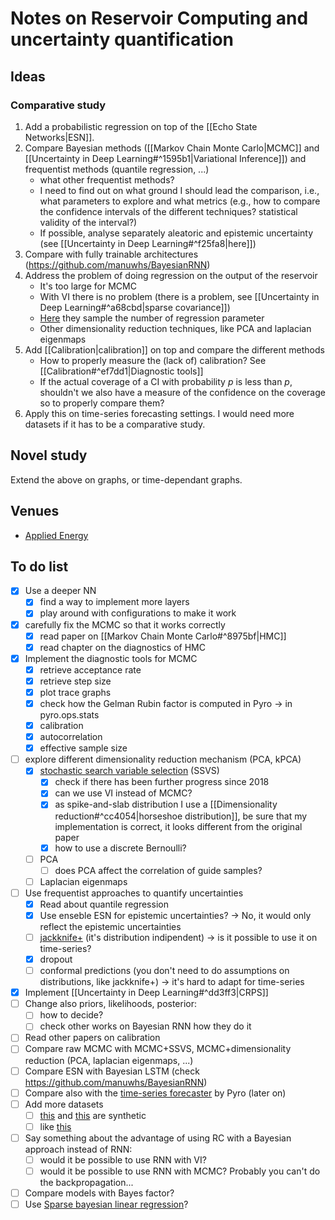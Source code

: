 # Notes on Reservoir Computing and uncertainty quantification
## Ideas
### Comparative study
1) Add a probabilistic regression on top of the [[Echo State Networks|ESN]].
2) Compare Bayesian methods ([[Markov Chain Monte Carlo|MCMC]] and [[Uncertainty in Deep Learning#^1595b1|Variational Inference]]) and frequentist methods (quantile regression, ...)
	- what other frequentist methods?
	- I need to find out on what ground I should lead the comparison, i.e., what parameters to explore and what metrics (e.g., how to compare the confidence intervals of the different techniques? statistical validity of the interval?)
	- If possible, analyse separately aleatoric and epistemic uncertainty (see [[Uncertainty in Deep Learning#^f25fa8|here]])
3) Compare with fully trainable architectures (https://github.com/manuwhs/BayesianRNN)
4) Address the problem of doing regression on the output of the reservoir
	- It's too large for MCMC
	- With VI there is no problem (there is a problem, see [[Uncertainty in Deep Learning#^a68cbd|sparse covariance]])
	- [Here](https://arxiv.org/abs/1806.10728) they sample the number of regression parameter
	- Other dimensionality reduction techniques, like PCA and laplacian eigenmaps
5) Add [[Calibration|calibration]] on top and compare the different methods
	- How to properly measure the (lack of) calibration? See [[Calibration#^ef7dd1|Diagnostic tools]]
	- If the actual coverage of a CI with probability $p$ is less than $p$, shouldn't we also have a measure of the confidence on the coverage so to properly compare them?
6) Apply this on time-series forecasting settings. I would need more datasets if it has to be a comparative study.

## Novel study
Extend the above on graphs, or time-dependant graphs.

## Venues
- [Applied Energy](https://www.sciencedirect.com/journal/applied-energy)


## To do list
- [x] Use a deeper NN
	- [x] find a way to implement more layers
	- [x] play around with configurations to make it work
- [x] carefully fix the MCMC so that it works correctly
	- [x] read paper on [[Markov Chain Monte Carlo#^8975bf|HMC]]
	- [x] read chapter on the diagnostics of HMC
- [x] Implement the diagnostic tools for MCMC
	- [x] retrieve acceptance rate
	- [x] retrieve step size
	- [x] plot trace graphs
	- [x] check how the Gelman Rubin factor is computed in Pyro → in pyro.ops.stats
	- [x] calibration
	- [x] autocorrelation
	- [x] effective sample size
- [ ] explore different dimensionality reduction mechanism (PCA, kPCA)
	- [x] [stochastic search variable selection](https://onlinelibrary.wiley.com/doi/epdf/10.1002/env.2553) (SSVS)
		- [x] check if there has been further progress since 2018
		- [x] can we use VI instead of MCMC?
		- [x] as spike-and-slab distribution I use a [[Dimensionality reduction#^cc4054|horseshoe distribution]], be sure that my implementation is correct, it looks different from the original paper
		- [x] how to use a discrete Bernoulli?
	- [ ] PCA
		- [ ] does PCA affect the correlation of guide samples?
	- [ ] Laplacian eigenmaps
- [ ] Use frequentist approaches to quantify uncertainties
	- [x] Read about quantile regression
	- [x] Use enseble ESN for epistemic uncertainties? -> No, it would only reflect the epistemic uncertainties
	- [ ] [jackknife+](https://www.stat.cmu.edu/~ryantibs/papers/jackknife.pdf) (it's distribution indipendent) -> is it possible to use it on time-series?
	- [x] dropout
	- [ ] conformal predictions (you don't need to do assumptions on distributions, like  jackknife+) -> it's hard to adapt for time-series
- [x] Implement [[Uncertainty in Deep Learning#^dd3ff3|CRPS]]
- [ ] Change also priors, likelihoods, posterior:
	- [ ] how to decide?
	- [ ] check other works on Bayesian RNN how they do it
- [ ] Read other papers on calibration
- [ ] Compare raw MCMC with MCMC+SSVS, MCMC+dimensionality reduction (PCA, laplacian eigenmaps, ...)
- [ ] Compare ESN with Bayesian LSTM (check https://github.com/manuwhs/BayesianRNN)
- [ ] Compare also with the [time-series forecaster](https://pyro.ai/examples/forecasting_i.html9) by Pyro (later on)
- [ ] Add more datasets
	- [ ] [this](https://github.com/fabridamicelli/kuramoto) and [this](https://github.com/gravins/NumGraph) are synthetic
	- [ ] like [this](https://www.kaggle.com/code/mfaaris/3-ways-to-deal-with-time-series-forecasting)
- [ ] Say something about the advantage of using RC with a Bayesian approach instead of RNN:
	- [ ] would it be possible to use RNN with VI?
	- [ ] would it be possible to use RNN with MCMC? Probably you can't do the backpropagation...
- [ ] Compare models with Bayes factor?
- [ ] Use [Sparse bayesian linear regression](https://pyro.ai/examples/sparse_regression.html)?
